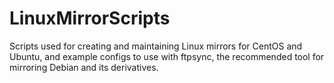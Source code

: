 # LinuxMirrorScripts
Scripts used for creating and maintaining Linux mirrors for CentOS and Ubuntu, and example configs to use with ftpsync, the recommended tool for mirroring Debian and its derivatives.
